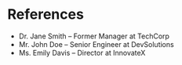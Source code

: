 # References

- Dr. Jane Smith – Former Manager at TechCorp
- Mr. John Doe – Senior Engineer at DevSolutions
- Ms. Emily Davis – Director at InnovateX
